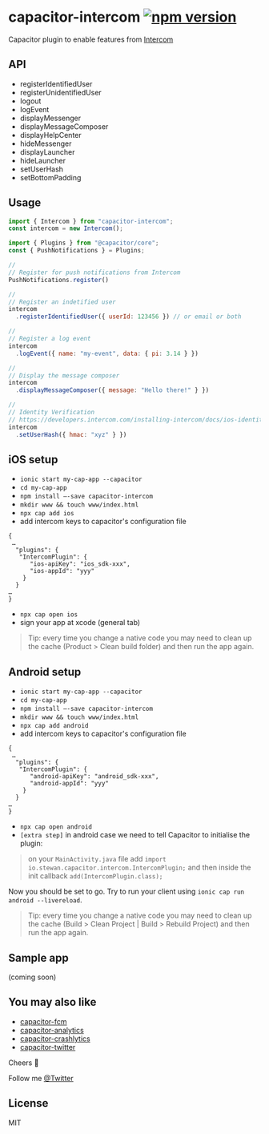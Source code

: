 # capacitor-intercom [![npm version](https://badge.fury.io/js/capacitor-intercom.svg)](https://badge.fury.io/js/capacitor-intercom)

Capacitor plugin to enable features from [Intercom](https://www.intercom.com)

## API

- registerIdentifiedUser
- registerUnidentifiedUser
- logout
- logEvent
- displayMessenger
- displayMessageComposer
- displayHelpCenter
- hideMessenger
- displayLauncher
- hideLauncher
- setUserHash
- setBottomPadding

## Usage

```js
import { Intercom } from "capacitor-intercom";
const intercom = new Intercom();

import { Plugins } from "@capacitor/core";
const { PushNotifications } = Plugins;

//
// Register for push notifications from Intercom
PushNotifications.register()

//
// Register an indetified user
intercom
  .registerIdentifiedUser({ userId: 123456 }) // or email or both

//
// Register a log event
intercom
  .logEvent({ name: "my-event", data: { pi: 3.14 } })

//
// Display the message composer
intercom
  .displayMessageComposer({ message: "Hello there!" } })

//
// Identity Verification
// https://developers.intercom.com/installing-intercom/docs/ios-identity-verification
intercom
  .setUserHash({ hmac: "xyz" } })
```

## iOS setup

- `ionic start my-cap-app --capacitor`
- `cd my-cap-app`
- `npm install —-save capacitor-intercom`
- `mkdir www && touch www/index.html`
- `npx cap add ios`
- add intercom keys to capacitor's configuration file

```
{
 …
  "plugins": {
   "IntercomPlugin": {
      "ios-apiKey": "ios_sdk-xxx",
      "ios-appId": "yyy"
    }
  }
…
}
```

- `npx cap open ios`
- sign your app at xcode (general tab)

> Tip: every time you change a native code you may need to clean up the cache (Product > Clean build folder) and then run the app again.

## Android setup

- `ionic start my-cap-app --capacitor`
- `cd my-cap-app`
- `npm install —-save capacitor-intercom`
- `mkdir www && touch www/index.html`
- `npx cap add android`
- add intercom keys to capacitor's configuration file

```
{
 …
  "plugins": {
   "IntercomPlugin": {
      "android-apiKey": "android_sdk-xxx",
      "android-appId": "yyy"
    }
  }
…
}
```

- `npx cap open android`
- `[extra step]` in android case we need to tell Capacitor to initialise the plugin:

> on your `MainActivity.java` file add `import io.stewan.capacitor.intercom.IntercomPlugin;` and then inside the init callback `add(IntercomPlugin.class);`

Now you should be set to go. Try to run your client using `ionic cap run android --livereload`.

> Tip: every time you change a native code you may need to clean up the cache (Build > Clean Project | Build > Rebuild Project) and then run the app again.

## Sample app

(coming soon)

## You may also like

- [capacitor-fcm](https://github.com/stewwan/capacitor-fcm)
- [capacitor-analytics](https://github.com/stewwan/capacitor-analytics)
- [capacitor-crashlytics](https://github.com/stewwan/capacitor-crashlytics)
- [capacitor-twitter](https://github.com/stewwan/capacitor-twitter)

Cheers 🍻

Follow me [@Twitter](https://twitter.com/StewanSilva)

## License

MIT
